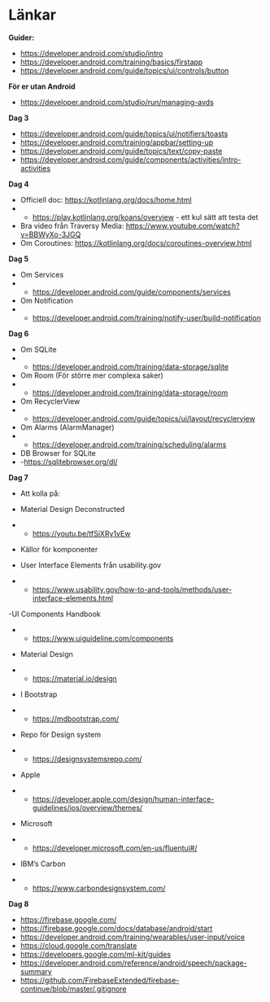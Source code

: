 # Länkar

**Guider:** 
- https://developer.android.com/studio/intro
- https://developer.android.com/training/basics/firstapp
- https://developer.android.com/guide/topics/ui/controls/button

**För er utan Android**
- https://developer.android.com/studio/run/managing-avds

**Dag 3**
- https://developer.android.com/guide/topics/ui/notifiers/toasts
- https://developer.android.com/training/appbar/setting-up
- https://developer.android.com/guide/topics/text/copy-paste
- https://developer.android.com/guide/components/activities/intro-activities

**Dag 4**
- Officiell doc: https://kotlinlang.org/docs/home.html
- - https://play.kotlinlang.org/koans/overview - ett kul sätt att testa det 
- Bra video från Traversy Media: https://www.youtube.com/watch?v=BBWyXo-3JGQ 
- Om Coroutines: https://kotlinlang.org/docs/coroutines-overview.html 


**Dag 5**
- Om Services
- - https://developer.android.com/guide/components/services
- Om Notification
- - https://developer.android.com/training/notify-user/build-notification

**Dag 6**
- Om SQLite
- - https://developer.android.com/training/data-storage/sqlite
- Om Room (För större mer complexa saker)
- - https://developer.android.com/training/data-storage/room
- Om RecyclerView
- - https://developer.android.com/guide/topics/ui/layout/recyclerview
- Om Alarms (AlarmManager)
- - https://developer.android.com/training/scheduling/alarms
- DB Browser for SQLite 
- -https://sqlitebrowser.org/dl/


**Dag 7**
- Att kolla på:

- Material Design Deconstructed
- - https://youtu.be/tfSiXRy1vEw


- Källor för komponenter
- User Interface Elements från usability.gov
- - https://www.usability.gov/how-to-and-tools/methods/user-interface-elements.html

-UI Components Handbook

- - https://www.uiguideline.com/components



- Material Design
- - https://material.io/design

- I Bootstrap
- - https://mdbootstrap.com/

- Repo för Design system
- - https://designsystemsrepo.com/

- Apple
- - https://developer.apple.com/design/human-interface-guidelines/ios/overview/themes/

- Microsoft
- - https://developer.microsoft.com/en-us/fluentui#/

- IBM’s Carbon

- - https://www.carbondesignsystem.com/


**Dag 8**
- https://firebase.google.com/
- https://firebase.google.com/docs/database/android/start
- https://developer.android.com/training/wearables/user-input/voice 
- https://cloud.google.com/translate
- https://developers.google.com/ml-kit/guides
- https://developer.android.com/reference/android/speech/package-summary
- https://github.com/FirebaseExtended/firebase-continue/blob/master/.gitignore

